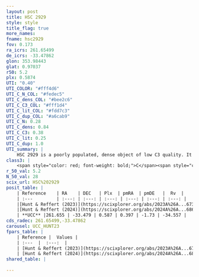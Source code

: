 ```yaml
---
layout: post
title: HSC 2929
style: style
title_flag: true
more_names: 
fname: hsc2929
fov: 0.173
ra_icrs: 261.65499
de_icrs: -33.47862
glon: 353.98443
glat: 0.97037
r50: 5.2
plx: 0.5874
UTI: "0.40"
UTI_COLOR: "#fff4d6"
UTI_C_N_COL: "#fedec5"
UTI_C_dens_COL: "#bee2c6"
UTI_C_C3_COL: "#fff1d4"
UTI_C_lit_COL: "#fdd7c3"
UTI_C_dup_COL: "#a6cab9"
UTI_C_N: 0.28
UTI_C_dens: 0.84
UTI_C_C3: 0.38
UTI_C_lit: 0.25
UTI_C_dup: 1.0
UTI_summary: |
    HSC 2929 is a poorly populated, dense object of low C3 quality. It was recently reported in the literature.
class3: |
    <span style="color: red; font-weight: bold;">C</span><span style="color: #FFC300; font-weight: bold;">B</span>
r_50_val: 5.2
N_50_val: 28
scix_url: HSC%202929
posit_table: |
    | Reference    | RA    | DEC   | Plx  | pmRA  | pmDE   |  Rv  |
    | :---         | :---: | :---: | :---: | :---: | :---: | :---: |
    |[Hunt & Reffert (2023)](https://scixplorer.org/abs/2023A%26A...673A.114H) | 261.659 | -33.471 | 0.582 | 0.352 | -1.627 | -34.571 |
    |[Hunt & Reffert (2024)](https://scixplorer.org/abs/2024A%26A...686A..42H) | 261.659 | -33.471 | 0.582 | 0.352 | -1.627 | -34.571 |
    | **UCC** |261.655 | -33.479 | 0.587 | 0.397 | -1.73 | -34.557 | 
cds_radec: 261.65499,-33.47862
carousel: UCC_HUNT23
fpars_table: |
    | Reference |  Values |
    | :---  |  :---:  |
    | [Hunt & Reffert (2023)](https://scixplorer.org/abs/2023A%26A...673A.114H) | `AV50=4.298, diffAV50=1.744, MOD50=11.042, logAge50=7.799` |
    | [Hunt & Reffert (2024)](https://scixplorer.org/abs/2024A%26A...686A..42H) | `MassJ=345.606` |
shared_table: |
    
---
```

